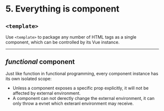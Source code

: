 # 5. Everything is component

## `<template>`
Use `<template>` to package any number of HTML tags as a single component, which
can be controlled by its Vue instance.


***
## *functional* component
Just like function in functional programming, every component instance has its
own isolated scope:
* Unless a component exposes a specific prop explicitly, it will not be affected
by external environment.
* A component can not derectly change the external environment, it can only
throw a evnet which exteranl environment may receive.
